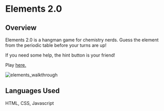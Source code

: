 # Elements 2.0

## Overview

Elements 2.0 is a hangman game for chemistry nerds. Guess the element from the periodic table before your turns are up!

If you need some help, the hint button is your friend!

Play [here.](https://zenjduke.github.io/Elements2.0/)

![elements_walkthrough](https://user-images.githubusercontent.com/35474050/42596799-8d409ade-851c-11e8-9142-fda96ba48ba9.gif)

## Languages Used

HTML, CSS, Javascript
